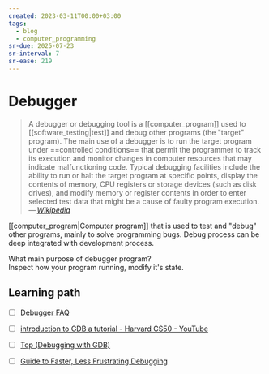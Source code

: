 ```yaml
---
created: 2023-03-11T00:00+03:00
tags:
  - blog
  - computer_programming
sr-due: 2025-07-23
sr-interval: 7
sr-ease: 219
---
```


# Debugger

> A debugger or debugging tool is a [[computer_program]] used
> to [[software_testing|test]] and debug other programs (the "target" program).
> The main use of a debugger is to run the target program under
> ==controlled conditions== that permit the programmer to track its execution
> and monitor changes in computer resources that may indicate malfunctioning
> code. Typical debugging facilities include the ability to run or halt the
> target program at specific points, display the contents of memory, CPU
> registers or storage devices (such as disk drives), and modify memory or
> register contents in order to enter selected test data that might be a cause
> of faulty program
> execution.\
> — <cite>[Wikipedia](https://en.wikipedia.org/wiki/Debugger)</cite>

[[computer_program|Computer program]] that is used to test and "debug" other
programs, mainly to solve programming bugs. Debug process can be deep integrated
with development process.

What main purpose of debugger program?
<br class="f">
Inspect how your program running, modify it's state.

## Learning path

- [ ] [Debugger FAQ](http://websites.umich.edu/~eecs381/generalFAQ/Debugging.html)
- [ ] [introduction to GDB a tutorial - Harvard CS50 - YouTube](https://www.youtube.com/watch?v=sCtY--xRUyI)
- [ ] [Top (Debugging with GDB)](https://sourceware.org/gdb/current/onlinedocs/gdb.html/)
- [ ] [Guide to Faster, Less Frustrating Debugging](https://heather.cs.ucdavis.edu/matloff/public_html/UnixAndC/CLanguage/Debug.html)

